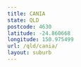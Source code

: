 ```yaml
---
title: CANIA
state: QLD
postcode: 4630
latitude: -24.860668
longitude: 150.975499
url: /qld/cania/
layout: suburb
---
```

